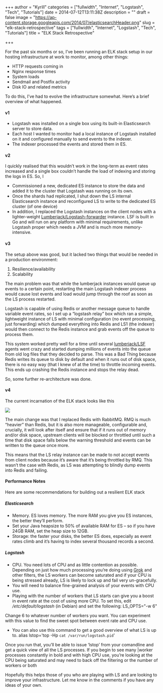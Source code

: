 +++
author = "Kyrill"
categories = ["fullwidth", "Internet", "Logstash", "Tech", "Tutorials"]
date = 2014-07-12T13:11:38Z
description = ""
draft = false
image = "https://ap-content.storage.googleapis.com/2014/07/elasticsearchHeader.png"
slug = "elk-stack-retrospective"
tags = ["fullwidth", "Internet", "Logstash", "Tech", "Tutorials"]
title = "ELK Stack Retrospective"

+++


For the past six months or so, I’ve been running an ELK stack setup in our hosting infrastructure at work to monitor, among other things:

- HTTP requests coming in
- Nginx response times
- System loads
- Sendmail and Postfix activity
- Disk IO and related metrics

To do this, I’ve had to evolve the infrastructure somewhat. Here’s a brief overview of what happened.

#### v1

- Logstash was installed on a single box using its built-in Elasticsearch server to store data.
- Each host I wanted to monitor had a local instance of Logstash installed on it and configured manually to send events to the indexer.
- The indexer processed the events and stored them in ES.

#### v2

I quickly realised that this wouldn’t work in the long-term as event rates increased and a single box couldn’t handle the load of indexing and storing the logs in ES. So, I

- Commissioned a new, dedicated ES instance to store the data and added it to the cluster that Logstash was running on its own.
- Once the shards had replicated, I shut down the LS internal Elasticsearch instance and reconfigured LS to write to the dedicated ES cluster (of one device)
- In addition, I replaced the Logstash instances on the client nodes with a lighter-weight [Lumberjack/Logstash-forwarder](https://antisp.in/2014/03/logstash-forwarder/ "Logstash part 1.1: logstash-forwarder") instance. LSF is built in Go and will run on any platform with minimal requirements, unlike Logstash proper which needs a JVM and is much more memory-intensive.

#### v3

The setup above was good, but it lacked two things that would be needed in a production environment:

1. Resilience/availability
2. Scalability

The main problem was that while the lumberjack instances would queue up events to a certain point, restarting the main Logstash indexer process would cause lost events and load would jump through the roof as soon as the LS process restarted.

Logstash is capable of using Redis or another message queue to handle variable event rates, so I set up a “logstash relay” box which ran a simple, lightweight instance of LS with minimal configuration (no event processing, just forwarding) which dumped everything into Redis and LS1 (the indexer) would then connect to the Redis instance and grab events off the queue to process them.

This system worked pretty well for a time until several [lumberjack/LSF](https://antisp.in/2014/03/logstash-forwarder/ "Logstash part 1.1: logstash-forwarder") agents went crazy and started dumping millions of events into the queue from old log files that they decided to parse. This was a Bad Thing because Redis writes its queue to disk by default and when it runs out of disk space, there is no easy way (that I knew of at the time) to throttle incoming events. This ends up crashing the Redis instance and stops the relay dead.

So, some further re-architecture was done.

#### v4

The current incarnation of the ELK stack looks like this

![](https://ap-content.storage.googleapis.com/2014/07/logstash.png)

The main change was that I replaced Redis with RabbitMQ. RMQ is much “heavier” than Redis, but it is also more manageable, configurable and, crucially, it will look after itself and ensure that if it runs out of memory and/or disk space, upstream clients will be blocked or throttled until such a time that disk space falls below the warning threshold and events can be written to the queue once more.

This means that the LS relay instance can be made to not accept events from client nodes because it’s aware that it’s being throttled by RMQ. This wasn’t the case with Redis, as LS was attempting to blindly dump events into Redis and failing.

#### Performance Notes

Here are some recommendations for building out a resilient ELK stack

##### Elasticsearch

- Memory. ES loves memory. The more RAM you give you ES instances, the better they’ll perform.
- Set your Java heapsize to 50% of available RAM for ES – so if you have 24GB RAM, set the heap size to 12GB.
- Storage: the faster your disks, the better ES does, especially as event rates climb and it’s having to index several thousand records a second.

##### Logstash

- CPU. You need lots of CPU and as little contention as possible. Depending on just how much processing you’re doing using [Grok](https://antisp.in/2014/04/useful-logstash-grok-patterns/ "Useful Logstash GROK patterns") and other filters, the LS workers can become saturated and if your CPU is being stressed already, LS is likely to lock up and fail very un-gracefully.
- You will need to balance fine-grained analysis of your events with CPU use.
- Playing with the number of workers that LS starts can give you a boost in event rate at the cost of using more CPU. To set this, edit */etc/default/logstash* (in Debian) and set the following: LS_OPTS="-w 6"

Change 6 to whatever number of workers you want. You can experiment with this value to find the sweet spot between event rate and CPU use.
- You can also use this command to get a good overview of what LS is up to. alias lstop='top -Hp `cat /var/run/logstash.pid`'

Once you run that, you’ll be able to issue ‘lstop’ from your comandline and get a quick view of all the LS processes. If you begin to see many |worker processes constantly in bold and with high CPU use, you’re looking at the CPU being saturated and may need to back off the filtering or the number of workers or both

Hopefully this helps those of you who are playing with LS and are looking to improve your infrastructure. Let me know in the comments if you have any ideas of your own.


